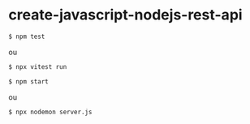 # create-javascript-nodejs-rest-api

``` bash
$ npm test
```

ou

``` bash
$ npx vitest run
```

``` bash
$ npm start
```

ou

``` bash
$ npx nodemon server.js
```